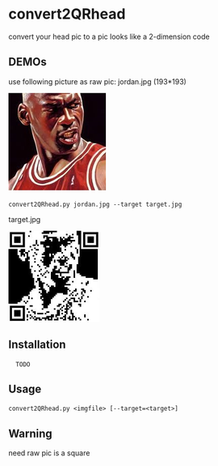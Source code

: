 convert2QRhead
=======

convert your head pic to a pic looks like a 2-dimension code

DEMOs
-----

use following picture as raw pic: jordan.jpg (193*193)

![image](https://raw.githubusercontent.com/YechengZhou/convert2QRhead/master/src/jordan.jpg)

`convert2QRhead.py jordan.jpg --target target.jpg`

target.jpg

![image](https://raw.githubusercontent.com/YechengZhou/convert2QRhead/master/src/target.jpg)


Installation
------------

```
  TODO
```

Usage
-----

    convert2QRhead.py <imgfile> [--target=<target>]



Warning
-------

need raw pic is a square
